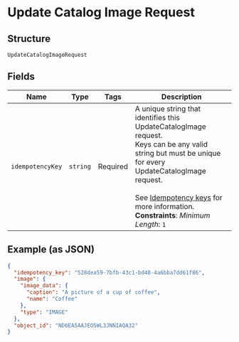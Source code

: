 
# Update Catalog Image Request

## Structure

`UpdateCatalogImageRequest`

## Fields

| Name | Type | Tags | Description |
|  --- | --- | --- | --- |
| `idempotencyKey` | `string` | Required | A unique string that identifies this UpdateCatalogImage request.<br/>Keys can be any valid string but must be unique for every UpdateCatalogImage request.<br/><br/>See [Idempotency keys](https://developer.squareup.com/docs/build-basics/common-api-patterns/idempotency) for more information.<br/>**Constraints**: *Minimum Length*: `1` |

## Example (as JSON)

```json
{
  "idempotency_key": "528dea59-7bfb-43c1-bd48-4a6bba7dd61f86",
  "image": {
    "image_data": {
      "caption": "A picture of a cup of coffee",
      "name": "Coffee"
    },
    "type": "IMAGE"
  },
  "object_id": "ND6EA5AAJEO5WL3JNNIAQA32"
}
```

